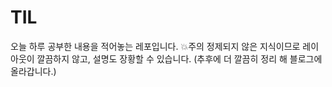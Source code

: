 # TIL

오늘 하루 공부한 내용을 적어놓는 레포입니다.
💥주의 정제되지 않은 지식이므로 레이아웃이 깔끔하지 않고, 설명도 장황할 수 있습니다.
  (추후에 더 깔끔히 정리 해 블로그에 올라갑니다.)
